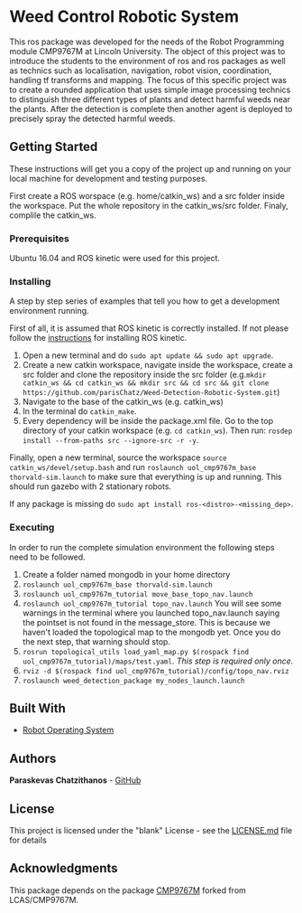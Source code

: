# Weed Control Robotic System

This ros package was developed for the needs of the Robot Programming module CMP9767M at Lincoln University. The object of this project was to introduce the students to the environment of ros and ros packages as well as technics such as localisation, navigation, robot vision, coordination, handling tf transforms and mapping. The focus of this specific project was to create a rounded application that uses simple image processing technics to distinguish three different types of plants and detect harmful weeds near the plants. After the detection is complete then another agent is deployed to precisely spray the detected harmful weeds.

## Getting Started

These instructions will get you a copy of the project up and running on your local machine for development and testing purposes.

First create a ROS worspace (e.g. home/catkin_ws) and a src folder inside the workspace. Put the whole repository in the catkin_ws/src folder. Finaly, complile the catkin_ws.

### Prerequisites

Ubuntu 16.04 and ROS kinetic were used for this project. 

### Installing

A step by step series of examples that tell you how to get a development environment running.

First of all, it is assumed that ROS kinetic is correctly installed. If not please follow the [instructions](http://wiki.ros.org/ROS/Installation) for installing ROS kinetic.

1. Open a new terminal and do ```sudo apt update && sudo apt upgrade```.
2. Create a new catkin workspace, navigate inside the workspace, create a src folder and clone the repository inside the src folder (e.g.`mkdir catkin_ws && cd catkin_ws && mkdir src && cd src && git clone https://github.com/parisChatz/Weed-Detection-Robotic-System.git`)
3. Navigate to the base of the catkin_ws (e.g. catkin_ws)
4. In the terminal do `catkin_make`.
5. Every dependency will be inside the package.xml file. Go to the top directory of your catkin workspace (e.g. `cd catkin_ws`). Then run: ```rosdep install --from-paths src --ignore-src -r -y```.

Finally, open a new terminal, source the workspace `source catkin_ws/devel/setup.bash` and run `roslaunch uol_cmp9767m_base thorvald-sim.launch` to make sure that everything is up and running. This should run gazebo with 2 stationary robots.

If any package is missing do ```sudo apt install ros-<distro>-<missing_dep>```.

### Executing
In order to run the complete simulation environment the following steps need to be followed.
1. Create a folder named mongodb in your home directory
2. `roslaunch uol_cmp9767m_base thorvald-sim.launch`
3. `roslaunch uol_cmp9767m_tutorial move_base_topo_nav.launch`
4. `roslaunch uol_cmp9767m_tutorial topo_nav.launch`
You will see some warnings in the terminal where you launched topo_nav.launch saying the pointset is not found in the message_store. This is because we haven't loaded the topological map to the mongodb yet. Once you do the next step, that warning should stop.
5. `rosrun topological_utils load_yaml_map.py $(rospack find uol_cmp9767m_tutorial)/maps/test.yaml`. *This step is required only once.*
6. `rviz -d $(rospack find uol_cmp9767m_tutorial)/config/topo_nav.rviz`
7. `roslaunch weed_detection_package my_nodes_launch.launch`


## Built With

* [Robot Operating System ](https://www.ros.org/)


## Authors

 **Paraskevas Chatzithanos**  - [GitHub](https://github.com/parisChatz)


## License

This project is licensed under the "blank" License - see the [LICENSE.md](LICENSE.md) file for details

## Acknowledgments

This package depends on the package [CMP9767M](https://github.com/parisChatz/CMP9767M.git) forked from LCAS/CMP9767M.